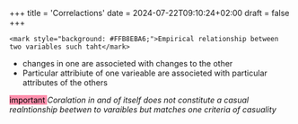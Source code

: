 +++
title = 'Correlactions'
date = 2024-07-22T09:10:24+02:00
draft = false
+++

    <mark style="background: #FFB8EBA6;">Empirical relationship between two variables such taht</mark>
- changes in one are associeted with changes to the other 
- Particular attribiute of one varieable are associeted with particular attributes of the others 


<mark style="background: #FF5582A6;">important </mark>
*Coralation in and of itself does not constitute a casual realntionship beetwen to varaibles but matches one criteria  of casuality* 
